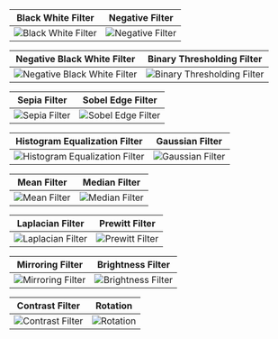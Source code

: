 | Black White Filter | Negative Filter |
| --- | --- |
| ![Black White Filter](https://github.com/user-attachments/assets/6af287e9-8214-4cb9-b025-3994d2a7a09d) | ![Negative Filter](https://github.com/user-attachments/assets/4660653c-9026-4ded-a55c-daf11b1c5ec6) |

| Negative Black White Filter | Binary Thresholding Filter |
| --- | --- |
| ![Negative Black White Filter](https://github.com/user-attachments/assets/9d91ff1f-d9dd-4d6c-a2eb-acb233f526ac) | ![Binary Thresholding Filter](https://github.com/user-attachments/assets/059c5398-22bc-4649-b7d4-2b4df78e7333) |

| Sepia Filter | Sobel Edge Filter |
| --- | --- |
| ![Sepia Filter](https://github.com/user-attachments/assets/1fcc075d-8ec5-48e4-a89f-c5675dc56490) | ![Sobel Edge Filter](https://github.com/user-attachments/assets/4950ead6-55e3-400d-8d81-3775c2913a1f) |

| Histogram Equalization Filter | Gaussian Filter |
| --- | --- |
| ![Histogram Equalization Filter](https://github.com/user-attachments/assets/ce7e9617-f402-4ecf-9c68-03ca480a242c) | ![Gaussian Filter](https://github.com/user-attachments/assets/86f2d627-2cfe-4140-9c6d-0346de5dd1ec) |

| Mean Filter | Median Filter |
| --- | --- |
| ![Mean Filter](https://github.com/user-attachments/assets/5b55ac66-861a-46fa-a5ec-aa41dfb5e89f) | ![Median Filter](https://github.com/user-attachments/assets/d9a48b33-ef15-47b0-a573-21191ba76792) |

| Laplacian Filter | Prewitt Filter |
| --- | --- |
| ![Laplacian Filter](https://github.com/user-attachments/assets/861937e3-1943-446b-b41b-3d761e83440a) | ![Prewitt Filter](https://github.com/user-attachments/assets/3a76c8ca-f24d-4f7d-b384-68696ba541ce) |

| Mirroring Filter | Brightness Filter |
| --- | --- |
| ![Mirroring Filter](https://github.com/user-attachments/assets/062f6dad-5b10-4bf6-9f48-8c607ffba0d9) | ![Brightness Filter](https://github.com/user-attachments/assets/3496bf94-dc8f-41b9-acd3-559657b069e7) |

| Contrast Filter | Rotation |
| --- | --- |
| ![Contrast Filter](https://github.com/user-attachments/assets/7cb6bd5e-996a-4239-bf90-ab6062b87fba) | ![Rotation](https://github.com/user-attachments/assets/30479154-489c-4266-ab0c-63ca317be1cb) |
